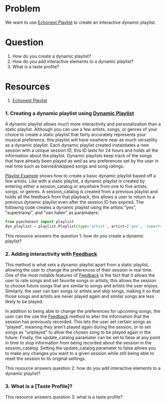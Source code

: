 # Problem
We want to use [Echonest Playlist] to create an interactive dynamic playlist.

# Question
1. How do you create a dynamic playlist?
2. How do you add interactive elements to a dynamic playlist?
3. What is a taste profile? 

# Resources
1. [Echonest Playlist]

### 1. Creating a dynamic playlist using [Dynamic Playlist]
A dynamic playlist allows much more interactivity and personalization than a static playlist. Although you can use a few artists, songs, or genres of your choice to create a static playlist that fairly accurately represents your musical preference, this playlist will have nowhere near as much versatility as a dynamic playlist. Each dynamic playlist created instantiates a new session with a unique session ID, this ID lasts for 24 hours and holds all the information about the playlist. Dynamic playlists keep track of the songs that have already been played as well as any preferences set by the user in real time such as banned/skipped songs and song ratings.

[Playlist Example] shows how to create a basic dynamic playlist based off a few artists. Like with a static playlist, a dynamic playlist is created by entering either a session_catalog or anywhere from one to five artists, songs, or genres. A session_catalog is created from a previous playlist and holds all the feedback from that playback, this allows a user to return to a previous dynamic playlist even after the session ID has expired. The following code creates a dynamic playlist using the artists "yes", "supertramp", and "van halen" as paramaters:

```python
from pyechonest import playlist
dyn_playlist = playlist.Playlist(type='artist', artist=['yes', 'supertramp', 'van halen'])
```

This resource answers the question 1: how do you create a dynamic playlist?


### 2. Adding interactivity with [Feedback]
This method is what sets a dynamic playlist apart from a static playlist, allowing the user to change the preferences of their session in real time. One of the most notable features of [Feedback] is the fact that it allows the user to rate songs and set favorite songs or artists; this allows the session to choose future songs that are similar to songs and artists the user enjoys. Similarly, the user can ban songs or artists and skip songs, making it so that those songs and artists are never played again and similar songs are less likely to be played.

In addition to being able to change the preferences for upcoming songs, the user can the use the [Feedback] method to alter the information that the session has previously recorded. This lets the user set certain songs as "played", meaning they aren't played again during the session, or to set songs as "unplayed" to allow the chosen song to be played again in the future. Finally, the update_catalog paramater can be set to false at any point in time to stop information from being recorded about the session in the session_catalog. Setting the update_catalog paramater to false allows you to make any changes you want to a given session while still being able to reset the session to its original settings.

This resource answers question 2: how do you add interactive elements to a dynamic playlist?


### 3. What is a [Taste Profile]?


This resource answers question 3: what is a taste profile? 

[Echonest Playlist]: http://developer.echonest.com/docs/v4/standard.html
[Dynamic Playlist]: http://developer.echonest.com/docs/v4/standard.html#dynamic
[Playlist Example]: https://github.com/echonest/python-tutorials/blob/master/playlist_api/02_playlist_dynamic_artist.py
[Feedback]: http://developer.echonest.com/docs/v4/standard.html#dynamic-feedback
